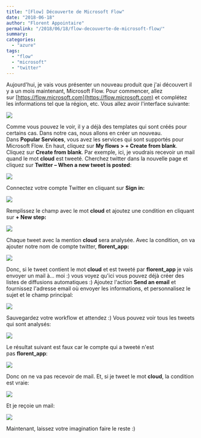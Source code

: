 ```yaml
---
title: "[Flow] Découverte de Microsoft Flow"
date: "2018-06-18"
author: "Florent Appointaire"
permalink: "/2018/06/18/flow-decouverte-de-microsoft-flow/"
summary:
categories: 
  - "azure"
tags: 
  - "flow"
  - "microsoft"
  - "twitter"
---
```

Aujourd'hui, je vais vous présenter un nouveau produit que j'ai découvert il y a un mois maintenant, Microsoft Flow. Pour commencer, allez sur [https://flow.microsoft.com](https://flow.microsoft.com) et complétez les informations tel que la région, etc. Vous allez avoir l'interface suivante:

[![](https://cloudyjourney.fr/wp-content/uploads/2018/06/Flow01.png)](https://cloudyjourney.fr/wp-content/uploads/2018/06/Flow01.png)

Comme vous pouvez le voir, il y a déjà des templates qui sont créés pour certains cas. Dans notre cas, nous allons en créer un nouveau. Dans **Popular Services**, vous avez les services qui sont supportés pour Microsoft Flow. En haut, cliquez sur **My flows > + Create from blank**. Cliquez sur **Create from blank**. Par exemple, ici, je voudrais recevoir un mail quand le mot **cloud** est tweeté. Cherchez twitter dans la nouvelle page et cliquez sur **Twitter – When a new tweet is posted**:

[![](https://cloudyjourney.fr/wp-content/uploads/2018/06/Flow02.png)](https://cloudyjourney.fr/wp-content/uploads/2018/06/Flow02.png)

Connectez votre compte Twitter en cliquant sur **Sign in:**

[![](https://cloudyjourney.fr/wp-content/uploads/2018/06/Flow03.png)](https://cloudyjourney.fr/wp-content/uploads/2018/06/Flow03.png)

Remplissez le champ avec le mot **cloud** et ajoutez une condition en cliquant sur **\+ New step:**

[![](https://cloudyjourney.fr/wp-content/uploads/2018/06/Flow04.png)](https://cloudyjourney.fr/wp-content/uploads/2018/06/Flow04.png)

Chaque tweet avec la mention **cloud** sera analysée. Avec la condition, on va ajouter notre nom de compte twitter, **florent\_app:**

[![](https://cloudyjourney.fr/wp-content/uploads/2018/06/Flow05.png)](https://cloudyjourney.fr/wp-content/uploads/2018/06/Flow05.png)

Donc, si le tweet contient le mot **cloud** et est tweeté par **florent\_app** je vais envoyer un mail à... moi :) vous voyez qu'ici vous pouvez déjà créer des listes de diffusions automatiques :) Ajoutez l'action **Send an email** et fournissez l'adresse email où envoyer les informations, et personnalisez le sujet et le champ principal:

[![](https://cloudyjourney.fr/wp-content/uploads/2018/06/Flow06-1.png)](https://cloudyjourney.fr/wp-content/uploads/2018/06/Flow06-1.png)

Sauvegardez votre workflow et attendez :) Vous pouvez voir tous les tweets qui sont analysés:

[![](https://cloudyjourney.fr/wp-content/uploads/2018/06/Flow07.png)](https://cloudyjourney.fr/wp-content/uploads/2018/06/Flow07.png)

Le résultat suivant est faux car le compte qui a tweeté n'est pas **florent\_app**:

[![](https://cloudyjourney.fr/wp-content/uploads/2018/06/Flow08.png)](https://cloudyjourney.fr/wp-content/uploads/2018/06/Flow08.png)

Donc on ne va pas recevoir de mail. Et, si je tweet le mot **cloud**, la condition est vraie:

[![](https://cloudyjourney.fr/wp-content/uploads/2018/06/Flow09.png)](https://cloudyjourney.fr/wp-content/uploads/2018/06/Flow09.png)

Et je reçoie un mail:

[![](https://cloudyjourney.fr/wp-content/uploads/2018/06/Flow10.png)](https://cloudyjourney.fr/wp-content/uploads/2018/06/Flow10.png)

Maintenant, laissez votre imagination faire le reste :)
